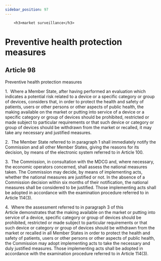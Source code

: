 ```yaml
---
sidebar_position: 97
---
```

        <h3>market surveillance</h3>
<h1>Preventive health protection measures</h1>
<h2>Article 98</h2>
   <p class="stitle-article-norm">Preventive health protection measures</p>
   <p class="norm">1.&nbsp;&nbsp;Where a Member&nbsp;State, after having
 performed an evaluation which indicates a potential risk related to a 
device or a specific category or group of devices, considers that, in 
order to protect the health and safety of patients, users or other 
persons or other aspects of public health, the making available on the 
market or putting into service of a device or a specific category or 
group of devices should be prohibited, restricted or made subject to 
particular requirements or that such device or category or group of 
devices should be withdrawn from the market or recalled, it may take any
 necessary and justified measures.</p>
   <p class="norm">2.&nbsp;&nbsp;The Member&nbsp;State referred to in 
paragraph&nbsp;1 shall immediately notify the Commission and all other 
Member&nbsp;States, giving the reasons for its decision, by means of the
 electronic system referred to in Article&nbsp;100.</p>
   <p class="norm">3.&nbsp;&nbsp;The Commission, in consultation with 
the MDCG and, where necessary, the economic operators concerned, shall 
assess the national measures taken. The Commission may decide, by means 
of implementing acts, whether the national measures are justified or 
not. In the absence of a Commission decision within six months of their 
notification, the national measures shall be considered to be justified.
 Those implementing acts shall be adopted in accordance with the 
examination procedure referred to in Article&nbsp;114(3).</p>
   <p class="norm">4.&nbsp;&nbsp;Where the assessment referred to in 
paragraph&nbsp;3 of this Article&nbsp;demonstrates that the making 
available on the market or putting into service of a device, specific 
category or group of devices should be prohibited, restricted or made 
subject to particular requirements or that such device or category or 
group of devices should be withdrawn from the market or recalled in all 
Member&nbsp;States in order to protect the health and safety of 
patients, users or other persons or other aspects of public health, the 
Commission may adopt implementing acts to take the necessary and duly 
justified measures. Those implementing acts shall be adopted in 
accordance with the examination procedure referred to in 
Article&nbsp;114(3).</p>